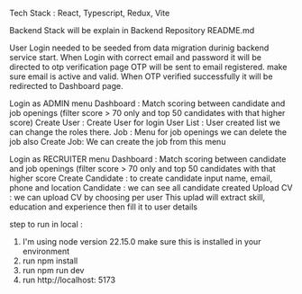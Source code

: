 Tech Stack : React, Typescript, Redux, Vite

Backend Stack will be explain in Backend Repository README.md

User Login needed to be seeded from data migration durinig backend service start.
When Login with correct email and password it will be directed to otp verification page
OTP will be sent to email registered. make sure email is active and valid. 
When OTP verified successfully it will be redirected to Dashboard page.

Login as ADMIN menu
Dashboard : Match scoring between candidate and job openings (filter score > 70 only and top 50 candidates with that higher score)
Create User : Create User for login
User List : User created list we can change the roles there.
Job : Menu for job openings we can delete the job also
Create Job: We can create the job from this menu

Login as RECRUITER menu
Dashboard : Match scoring between candidate and job openings (filter score > 70 only and top 50 candidates with that higher score
Create Candidate : to create candidate input name, email, phone and location
Candidate : we can see all candidate created
Upload CV : we can upload CV by choosing per user This uplad will extract skill, education and experience then fill it to user details


step to run in local :

1. I'm using node version 22.15.0 make sure this is installed in your environment
2. run npm install
3. run npm run dev
4. run http://localhost: 5173
   



